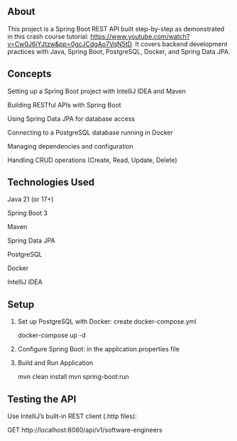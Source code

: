 ## About
This project is a Spring Boot REST API built step-by-step as demonstrated in this crash course tutorial: https://www.youtube.com/watch?v=Cw0J6jYJtzw&pp=0gcJCdgAo7VqN5tD.
It covers backend development practices with Java, Spring Boot, PostgreSQL, Docker, and Spring Data JPA.

## Concepts
Setting up a Spring Boot project with IntelliJ IDEA and Maven

Building RESTful APIs with Spring Boot

Using Spring Data JPA for database access

Connecting to a PostgreSQL database running in Docker

Managing dependencies and configuration

Handling CRUD operations (Create, Read, Update, Delete)

## Technologies Used
Java 21 (or 17+)

Spring Boot 3

Maven

Spring Data JPA

PostgreSQL

Docker

IntelliJ IDEA

## Setup
1. Set up PostgreSQL with Docker: create docker-compose.yml

   docker-compose up -d
3. Configure Spring Boot: in the application.properties file
4. Build and Run Application

   mvn clean install
   mvn spring-boot:run

## Testing the API
Use IntelliJ’s built-in REST client (.http files):

GET http://localhost:8080/api/v1/software-engineers

